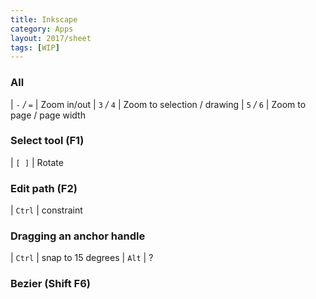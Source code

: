 ```yaml
---
title: Inkscape
category: Apps
layout: 2017/sheet
tags: [WIP]
---
```


### All

| `-` _/_ `=` | Zoom in/out
| `3` _/_ `4` | Zoom to selection / drawing
| `5` _/_ `6` | Zoom to page / page width


### Select tool (F1)

| `[ ]` | Rotate


### Edit path (F2)

| `Ctrl` | constraint


### Dragging an anchor handle

| `Ctrl` | snap to 15 degrees
| `Alt` | ?


### Bezier (Shift F6)
